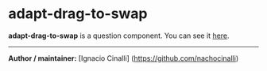 # adapt-drag-to-swap
**adapt-drag-to-swap** is a question component. You can see it [here](https://adaptlearning-no-core.web.app/#/id/qo-45).


----------------------------


**Author / maintainer:** [Ignacio Cinalli] (https://github.com/nachocinalli)  